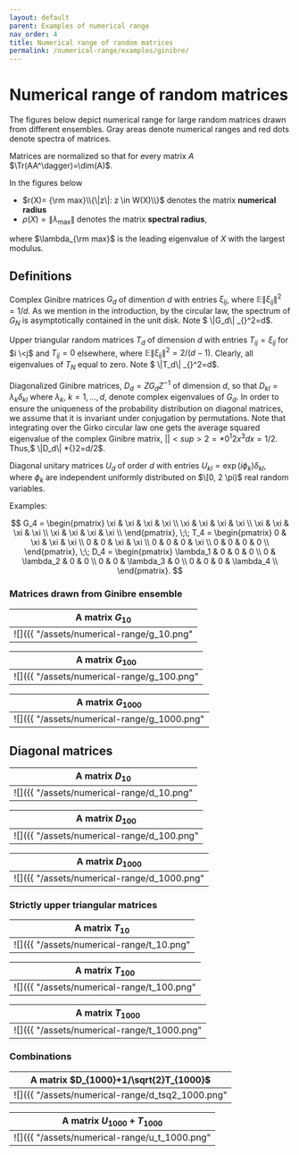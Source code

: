 ```yaml
---
layout: default
parent: Examples of numerical range
nav_order: 4
title: Numerical range of random matrices
permalink: /numerical-range/examples/ginibre/
---
```

# Numerical range of random matrices

The figures below depict numerical range for large random matrices drawn
from different ensembles. Gray areas denote numerical ranges and red
dots denote spectra of matrices.

Matrices are normalized so that for every matrix $A$
$\Tr(AA^\dagger)=\dim(A)$.

In the figures below

  - $r(X)= {\rm max}\\{\|z\|: z \in W(X)\\}$ denotes the matrix
    **numerical radius**
  - $\rho(X)= \|\lambda_{\max}\|$ denotes the matrix **spectral
    radius**,

where $\lambda_{\rm max}$ is the leading eigenvalue of $X$ with the
largest modulus.

## Definitions

Complex Ginibre matrices $G_d$ of dimention $d$ with entries $\xi_{ij}$,
where $\mathbb{E} \|\xi _{ij}\|^2 =1/d$. As we mention in the
introduction, by the circular law, the spectrum of $G_N$ is
asymptotically contained in the unit disk. Note $ \\|G\_d\\| \_{}^2=d$.

Upper triangular random matrices $T_d$ of dimension $d$ with entries
$T_{ij}=\xi_{ij}$ for $i \<j$ and $T_{ij}=0$ elsewhere, where
$\mathbb{E} \|\xi _{ij}\|^2 =2/(d-1)$. Clearly, all eigenvalues of $T_N$
equal to zero. Note $ \\|T\_d\\| \_{}^2=d$.

Diagonalized Ginibre matrices, $D_d = Z G_d Z^{-1}$ of dimension $d$, so
that $D_{kl}=\lambda_k \delta_{kl}$ where $\lambda_k$, $k=1,\dots, d$,
denote complex eigenvalues of $G_d$. In order to ensure the uniqueness
of the probability distribution on diagonal matrices, we assume that it
is invariant under conjugation by permutations. Note that integrating
over the Girko circular law one gets the average squared eigenvalue of
the complex Ginibre matrix, $||<sup>2=*{0}^1 2x^3 dx=1/2$. Thus,$
\\|D\_d\\| *{}</sup>2=d/2$.

Diagonal unitary matrices $U_d$ of order $d$ with entries $U_{kl}=\exp(i
\phi_k) \delta_{kl}$, where $\phi_k$ are independent uniformly
distributed on $\[0, 2 \pi)$ real random variables.

Examples:

$$
G_4 = \begin{pmatrix}
\xi & \xi & \xi & \xi \\
\xi & \xi & \xi & \xi \\
\xi & \xi & \xi & \xi \\
\xi & \xi & \xi & \xi \\
\end{pmatrix},
\;\;
T_4 = \begin{pmatrix}
0 & \xi & \xi & \xi \\
0 & 0 & \xi & \xi \\
0 & 0 & 0 & \xi \\
0 & 0 & 0 & 0 \\
\end{pmatrix},
\;\;
D_4 = \begin{pmatrix}
\lambda_1 & 0 & 0 & 0 \\
0 & \lambda_2 & 0 & 0 \\
0 & 0 & \lambda_3 & 0 \\
0 & 0 & 0 & \lambda_4 \\
\end{pmatrix}.
$$

### Matrices drawn from Ginibre ensemble

| A matrix $G_{10}$              |
| --- |
| ![]({{ "/assets/numerical-range/g_10.png" | relative_url }}) |

| A matrix $G_{100}$              |
| --- |
| ![]({{ "/assets/numerical-range/g_100.png" | relative_url }}) |

| A matrix $G_{1000}$              |
| --- |
| ![]({{ "/assets/numerical-range/g_1000.png" | relative_url }}) |

## Diagonal matrices

| A matrix $D_{10}$              |
| --- |
| ![]({{ "/assets/numerical-range/d_10.png" | relative_url }}) |

| A matrix $D_{100}$              |
| --- |
| ![]({{ "/assets/numerical-range/d_100.png" | relative_url }}) |

| A matrix $D_{1000}$              |
| --- |
| ![]({{ "/assets/numerical-range/d_1000.png" | relative_url }}) |

### Strictly upper triangular matrices

| A matrix $T_{10}$              |
| --- |
| ![]({{ "/assets/numerical-range/t_10.png" | relative_url }}) |

| A matrix $T_{100}$              |
| --- |
| ![]({{ "/assets/numerical-range/t_100.png" | relative_url }}) |

| A matrix $T_{1000}$              |
| --- |
| ![]({{ "/assets/numerical-range/t_1000.png" | relative_url }}) |

### Combinations

| A matrix $D_{1000}+1/\sqrt{2}T_{1000}$ |
| --- |
| ![]({{ "/assets/numerical-range/d_tsq2_1000.png" | relative_url }})  |

| A matrix $U_{1000}+T_{1000}$       |
| --- |
| ![]({{ "/assets/numerical-range/u_t_1000.png" | relative_url }}) |
